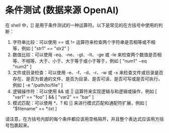# 条件测试 (数据来源 OpenAI)

在 shell 中，[] 是用于条件测试的一种运算符。以下是常见的在方括号中使用的判断：

1. 字符串比较：可以使用 == 或 != 运算符来检查两个字符串是否相等或不相等，例如 [ "str1" == "str2" ] 
2. 数值比较：可以使用 -eq、-ne、-gt、-lt、-ge 或 -le 来检查两个数值是否相等、不相等、大于、小于、大于等于或小于等于，例如 [ "num1" −eq "num2" ] 
3. 文件或目录检查：可以使用 -e、-f、-d、-r、-w 或 -x 来检查文件或目录是否存在、是否为普通的文件、是否为目录、是否可读、是否可写或是否可执行，例如 [ -e "/path/to/file" ] 
4. 逻辑操作符：可以使用 && 或 || 运算符来实现逻辑与和逻辑或操作，例如 [ "var1" == "foo" ] && [ "var2" == "bar" ] 
5. 模式匹配：可以使用 *、? 和 [] 来进行模式匹配和通配符扩展，例如 [ "$filename" == *.txt ] 

请注意，在方括号内部的每个条件都应该用空格隔开，并且整个表达式应该用方括号包裹起来。
